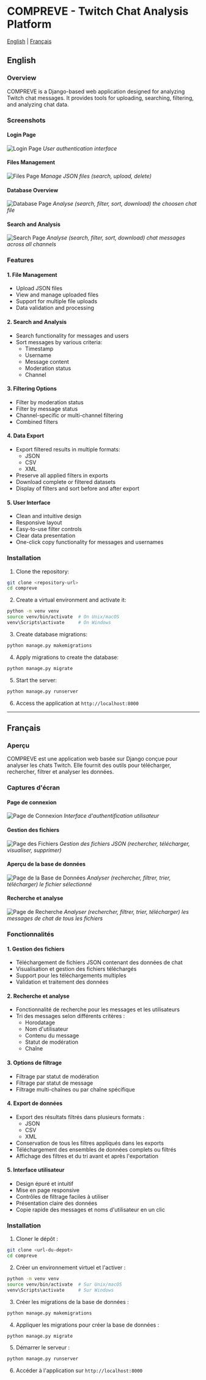 # COMPREVE - Twitch Chat Analysis Platform

[English](#english) | [Français](#français)

## English

### Overview
COMPREVE is a Django-based web application designed for analyzing Twitch chat messages. It provides tools for uploading, searching, filtering, and analyzing chat data.

### Screenshots

#### Login Page
![Login Page](screenshots/login.png)
*User authentication interface*

#### Files Management
![Files Page](screenshots/fichiers.png)
*Manage JSON files (search, upload, delete)*

#### Database Overview
![Database Page](screenshots/base_de_donnees.png)
*Analyse (search, filter, sort, download) the choosen chat file*

#### Search and Analysis
![Search Page](screenshots/recherche.png)
*Analyse (search, filter, sort, download) chat messages across all channels*

### Features

#### 1. File Management
- Upload JSON files
- View and manage uploaded files
- Support for multiple file uploads
- Data validation and processing

#### 2. Search and Analysis
- Search functionality for messages and users
- Sort messages by various criteria:
  - Timestamp
  - Username
  - Message content
  - Moderation status
  - Channel

#### 3. Filtering Options
- Filter by moderation status
- Filter by message status
- Channel-specific or multi-channel filtering
- Combined filters

#### 4. Data Export
- Export filtered results in multiple formats:
  - JSON
  - CSV
  - XML
- Preserve all applied filters in exports
- Download complete or filtered datasets
- Display of filters and sort before and after export

#### 5. User Interface
- Clean and intuitive design
- Responsive layout
- Easy-to-use filter controls
- Clear data presentation
- One-click copy functionality for messages and usernames

### Installation

1. Clone the repository:
```bash
git clone <repository-url>
cd compreve
```

2. Create a virtual environment and activate it:
```bash
python -m venv venv
source venv/bin/activate  # On Unix/macOS
venv\Scripts\activate     # On Windows
```

3. Create database migrations:
```bash
python manage.py makemigrations
```

4. Apply migrations to create the database:
```bash
python manage.py migrate
```

5. Start the server:
```bash
python manage.py runserver
```

6. Access the application at `http://localhost:8000`

---

## Français

### Aperçu
COMPREVE est une application web basée sur Django conçue pour analyser les chats Twitch. Elle fournit des outils pour télécharger, rechercher, filtrer et analyser les données.

### Captures d'écran

#### Page de connexion
![Page de Connexion](screenshots/login.png)
*Interface d'authentification utilisateur*

#### Gestion des fichiers
![Page des Fichiers](screenshots/fichiers.png)
*Gestion des fichiers JSON (rechercher, télécharger, visualiser, supprimer)*

#### Aperçu de la base de données
![Page de la Base de Données](screenshots/base_de_donnees.png)
*Analyser (rechercher, filtrer, trier, télécharger) le fichier sélectionné*

#### Recherche et analyse
![Page de Recherche](screenshots/recherche.png)
*Analyser (rechercher, filtrer, trier, télécharger) les messages de chat de tous les fichiers*

### Fonctionnalités

#### 1. Gestion des fichiers
- Téléchargement de fichiers JSON contenant des données de chat
- Visualisation et gestion des fichiers téléchargés
- Support pour les téléchargements multiples
- Validation et traitement des données

#### 2. Recherche et analyse
- Fonctionnalité de recherche pour les messages et les utilisateurs
- Tri des messages selon différents critères :
  - Horodatage
  - Nom d'utilisateur
  - Contenu du message
  - Statut de modération
  - Chaîne

#### 3. Options de filtrage
- Filtrage par statut de modération
- Filtrage par statut de message 
- Filtrage multi-chaînes ou par chaîne spécifique

#### 4. Export de données
- Export des résultats filtrés dans plusieurs formats :
  - JSON
  - CSV
  - XML
- Conservation de tous les filtres appliqués dans les exports
- Téléchargement des ensembles de données complets ou filtrés
- Affichage des filtres et du tri avant et après l'exportation

#### 5. Interface utilisateur
- Design épuré et intuitif
- Mise en page responsive
- Contrôles de filtrage faciles à utiliser
- Présentation claire des données
- Copie rapide des messages et noms d'utilisateur en un clic

### Installation

1. Cloner le dépôt :
```bash
git clone <url-du-depot>
cd compreve
```

2. Créer un environnement virtuel et l'activer :
```bash
python -m venv venv
source venv/bin/activate  # Sur Unix/macOS
venv\Scripts\activate     # Sur Windows
```

3. Créer les migrations de la base de données :
```bash
python manage.py makemigrations
```

4. Appliquer les migrations pour créer la base de données :
```bash
python manage.py migrate
```

5. Démarrer le serveur :
```bash
python manage.py runserver
```

6. Accéder à l'application sur `http://localhost:8000`
